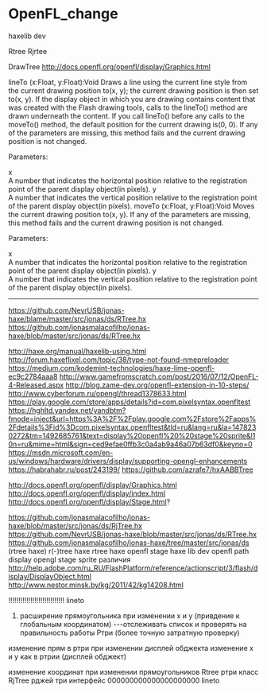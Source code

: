 # OpenFL_change
haxelib dev

Rtree
Rjrtee

DrawTree
http://docs.openfl.org/openfl/display/Graphics.html

lineTo (x:Float, y:Float):Void
Draws a line using the current line style from the current drawing position to(x, y); the current drawing position is then set to(x, y). If the display object in which you are drawing contains content that was created with the Flash drawing tools, calls to the lineTo() method are drawn underneath the content. If you call lineTo() before any calls to the moveTo() method, the default position for the current drawing is(0, 0). If any of the parameters are missing, this method fails and the current drawing position is not changed.

Parameters:

x	
A number that indicates the horizontal position relative to the registration point of the parent display object(in pixels).
y	
A number that indicates the vertical position relative to the registration point of the parent display object(in pixels).
moveTo (x:Float, y:Float):Void
Moves the current drawing position to(x, y). If any of the parameters are missing, this method fails and the current drawing position is not changed.

Parameters:

x	
A number that indicates the horizontal position relative to the registration point of the parent display object(in pixels).
y	
A number that indicates the vertical position relative to the registration point of the parent display object(in pixels).
__________________
https://github.com/NevrUSB/jonas-haxe/blame/master/src/jonas/ds/RTree.hx
https://github.com/jonasmalacofilho/jonas-haxe/blob/master/src/jonas/ds/RTree.hx

http://haxe.org/manual/haxelib-using.html
http://forum.haxeflixel.com/topic/38/type-not-found-nmepreloader
https://medium.com/kodemint-technologies/haxe-lime-openfl-ec9c2784aaa8
http://www.gamefromscratch.com/post/2016/07/12/OpenFL-4-Released.aspx
http://blog.zame-dev.org/openfl-extension-in-10-steps/
http://www.cyberforum.ru/opengl/thread1378633.html
https://play.google.com/store/apps/details?id=com.pixelsyntax.openfltest
https://hghltd.yandex.net/yandbtm?fmode=inject&url=https%3A%2F%2Fplay.google.com%2Fstore%2Fapps%2Fdetails%3Fid%3Dcom.pixelsyntax.openfltest&tld=ru&lang=ru&la=1478230272&tm=1492685761&text=display%20openfl%20%20stage%20sprite&l10n=ru&mime=html&sign=ced9efae0ffb3c0a4ab9a46a07b63df0&keyno=0
https://msdn.microsoft.com/en-us/windows/hardware/drivers/display/supporting-opengl-enhancements
https://habrahabr.ru/post/243199/
https://github.com/azrafe7/hxAABBTree

http://docs.openfl.org/openfl/display/Graphics.html
http://docs.openfl.org/openfl/display/index.html
http://docs.openfl.org/openfl/display/Stage.html?


https://github.com/jonasmalacofilho/jonas-haxe/blob/master/src/jonas/ds/RjTree.hx
https://github.com/NevrUSB/jonas-haxe/blob/master/src/jonas/ds/RTree.hx
https://github.com/jonasmalacofilho/jonas-haxe/tree/master/src/jonas/ds   (rtree haxe)
r(-)tree haxe
rtree haxe
openfl stage
haxe lib dev openfl path
display opengl  stage sprite различия
http://help.adobe.com/ru_RU/FlashPlatform/reference/actionscript/3/flash/display/DisplayObject.html
http://www.nestor.minsk.by/kg/2011/42/kg14208.html

!!!!!!!!!!!!!!!!!!!!!!!!!!!!
lineto
1) расширение прямоугольника при изменении х и у (привдение к глобальным координатом)
---отслеживать список и проверять на правильность работы Ртри (более точную затратную проверку)

изменение прям в ртри при изменении дисплей обджекта
изменение х и у как в ртрии (дисплей обджект)

изменение координат при изменении прямоугольников
Rtree ртри класс
RjTree рджей три интерфейс
000000000000000000000
lineto

